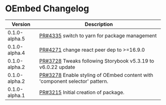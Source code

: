 # OEmbed Changelog

| Version       | Description                                                                                                              |
| ------------- | ------------------------------------------------------------------------------------------------------------------------ |
| 0.1.0-alpha.5 | [PR#4335](https://github.com/bbc/psammead/pull/4335) switch to yarn for package management |
| 0.1.0-alpha.4 | [PR#4271](https://github.com/bbc/psammead/pull/4271) change react peer dep to >=16.9.0 |
| 0.1.0-alpha.2 | [PR#3728](https://github.com/bbc/psammead/pull/3728) Tweaks following Storybook v5.3.19 to v6.0.22 update                |
| 0.1.0-alpha.2 | [PR#3278](https://github.com/bbc/psammead/pull/3278) Enable styling of OEmbed content with 'component selector' pattern. |
| 0.1.0-alpha.1 | [PR#3215](https://github.com/bbc/psammead/pull/3215) Initial creation of package.                                        |
